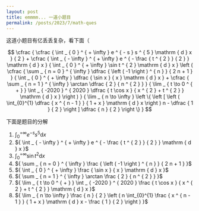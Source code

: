 ```yaml
---
layout: post
title: emmmm... 一道小题目
permalink: /posts/2023/7/math-ques
---
```


这道小题目有亿丢丢复杂，看下面（

$$
\cfrac { \cfrac { \int _ { 0 } ^ { + \infty } e ^ { - s } s ^ { 5 } \mathrm { d } x } { 2 } + \cfrac { \int _ { - \infty } ^ { + \infty } e ^ { - \frac { t ^ { 2 } } { 2 } } \mathrm { d } x  } { \int _ { 0 } ^ { + \infty } \sin t ^ { 2 } \mathrm { d } x } \left ( \cfrac { \sum _ { n = 0 } ^ { \infty } \dfrac { \left ( -1 \right ) ^ { n } } { 2 n + 1 } } { \int _ { 0 } ^ { + \infty } \dfrac { \sin x } { x } \mathrm { d } x } + \cfrac { \sum _ { n = 1 } ^ { \infty } \arctan \dfrac { 2 } { n ^ { 2 } } } { \lim _ { t \to 0 ^ { + } } \int _ { -2020 } ^ { 2020 } \dfrac { t \cos x } { x ^ { 2 } + t ^ { 2 } } \mathrm { d } x } \right ) } { \lim _ { n \to \infty } \left \{ \left [ \left ( \int_{0}^{1} \dfrac { x ^ { n - 1 } } { 1 + x } \mathrm { d } x  \right ) n - \dfrac { 1 } { 2 } \right ] \dfrac { n } { 2 } \right \} }
$$

下面是题目的分解

1. ${ \int _ { 0 } ^ { + \infty } e ^ { - s } s ^ { 5 } \mathrm { d } x }$
2. ${ \int _ { - \infty } ^ { + \infty } e ^ { - \frac { t ^ { 2 } } { 2 } } \mathrm { d } x  }$
3. ${ \int _ { 0 } ^ { + \infty } \sin t ^ { 2 } \mathrm { d } x }$
4. ${ \sum _ { n = 0 } ^ { \infty } \frac { \left ( -1 \right ) ^ { n } } { 2 n + 1 } }$
5. ${ \int _ { 0 } ^ { + \infty } \frac { \sin x } { x } \mathrm { d } x }$
6. ${ \sum _ { n = 1 } ^ { \infty } \arctan \frac { 2 } { n ^ { 2 } } }$
7. ${ \lim _ { t \to 0 ^ { + } } \int _ { -2020 } ^ { 2020 } \frac { t \cos x } { x ^ { 2 } + t ^ { 2 } } \mathrm { d } x }$
8. ${ \lim _ { n \to \infty } \frac { n } { 2 } \left ( n \int_{0}^{1} \frac { x ^ { n - 1 } } { 1 + x } \mathrm { d } x   - \frac { 1 } { 2 } \right ) }$
